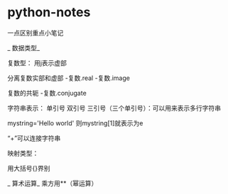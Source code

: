 # python-notes
一点区别重点小笔记

_ 数据类型_


复数型：
用j表示虚部

分离复数实部和虚部
-复数.real
-复数.image

复数的共轭
-复数.conjugate


字符串表示：
单引号
双引号
三引号（三个单引号）：可以用来表示多行字符串

mystring='Hello world'
则mystring[1]就表示为e

“+”可以连接字符串


映射类型：

用大括号{}界别



_ 算术运算_
乘方用**（幂运算）
